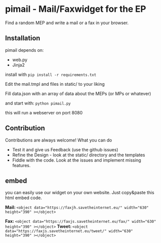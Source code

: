 # pimail - Mail/Faxwidget for the EP


Find a random MEP and write a mail or a fax in your browser.

## Installation

pimail depends on:

* web.py
* Jinja2

install with ```pip install -r requirements.txt```

Edit the mail.tmpl and files in static/ to your liking

Fill data.json with an array of data about the MEPs (or MPs or whatever)

and start with: ``python pimail.py``

this will run a webserver on port 8080

## Contribution

Contributions are always welcome! What you can do

* Test it and give us Feedback (use the github issues)
* Refine the Design - look at the static/ directory and the templates
* Fiddle with the code. Look at the issues and implement missing features.

## embed

you can easily use our widget on your own website. Just copy&paste this html  embed code. 

<b>Mail: </b>
`<object data="https://faxjh.savetheinternet.eu/" width="630" height="390" ></object>`

<b>Fax: </b>
`<object data="https://faxjs.savetheinternet.eu/fax/" width="630" height="390" ></object>`
<b>Tweet: </b>
`<object data="https://faxjs.savetheinternet.eu/tweet/" width="630" height="390" ></object>`
